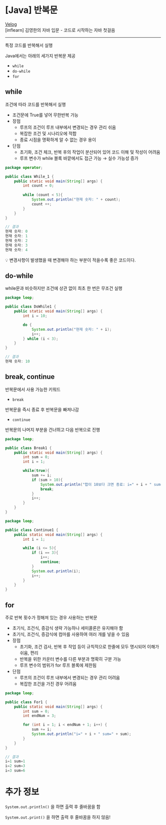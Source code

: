 # [Java] 반복문

[Velog](https://velog.io/@semoon/Java-%EB%B0%98%EB%B3%B5%EB%AC%B8)<br>
[inflearn] 김영한의 자바 입문 - 코드로 시작하는 자바 첫걸음

---

특정 코드를 반복해서 실행

Java에서는 아래의 세가지 반복문 제공

- `while`
- `do-while`
- `for`

## while

조건에 따라 코드를 반복해서 실행

- 조건문에 True를 넣어 무한반복 가능
- 장점
    - 루프의 조건이 루프 내부에서 변경되는 경우 관리 쉬움
    - 복잡한 조건 및 시나리오에 적합
    - 종료 시점을 명확하게 알 수 없는 경우 용이
- 단점
    - 초기화, 조건 체크, 반복 후의 작업이 분산되어 있어 코드 이해 및 작성이 어려움
    - 루프 변수가 while 블록 바깥에서도 접근 가능 → 실수 가능성 증가

```java
package operator;

public class While_1 {
    public static void main(String[] args) {
        int count = 0;
        
        while (count < 5){
            System.out.println("현재 숫자: " + count);
            count ++;
        }
    }
}
```

```java
// 결과
현재 숫자: 0
현재 숫자: 1
현재 숫자: 2
현재 숫자: 3
현재 숫자: 4
```

💡 변경사항이 발생했을 때 변경해야 하는 부분이 적을수록 좋은 코드이다.

## do-while

while문과 비슷하지만 조건에 상관 없이 최초 한 번은 무조건 실행

```java
package loop;

public class DoWhile1 {
    public static void main(String[] args) {
        int i = 10;

        do {
            System.out.println("현재 숫자: " + i);
            i++;
        } while (i < 3);
    }
}
```

```java
// 결과
현재 숫자: 10
```

## break, continue

반복문에서 사용 가능한 키워드

- `break`

반복문을 즉시 종료 후 반복문을 빠져나감

- `continue`

반복문의 나머지 부분을 건너뛰고 다음 반복으로 진행

```java
package loop;

public class Break1 {
    public static void main(String[] args) {
        int sum = 0;
        int i = 1;

        while(true){
            sum += i;
            if (sum > 10){
                System.out.println("합이 10보다 크면 종료: i=" + i + " sum=" + sum);
                break;
            }
            i++;
        }
    }
}
```

```java
package loop;

public class Continue1 {
    public static void main(String[] args) {
        int i = 1;

        while (i <= 5){
            if (i == 3){
                i++;
                continue;
            }
            System.out.println(i);
            i++;
        }
    }
}

```

## for

주로 반복 횟수가 정해져 있는 경우 사용하는 반복문

- 초기식, 조건식, 증감식 생략 가능하나 세미콜론은 유지해야 함
- 초기식, 조건식, 증감식에 컴마를 사용하여 여러 개를 넣을 수 있음
- 장점
    - 초기화, 조건 검사, 반복 후 작업 등이 규칙적으로 한줄에 모두 명시되어 이해가 쉬움, 편리
    - 반복을 위한 카운터 변수를 다른 부분과 명확히 구분 가능
    - 루프 변수의 범위가 for 루프 블록에 제한됨
- 단점
    - 루프의 조건이 루프 내부에서 변경되는 경우 관리 어려움
    - 복잡한 조건을 가진 경우 어려움

```java
package loop;

public class For1 {
    public static void main(String[] args) {
        int sum = 0;
        int endNum = 3;

        for (int i = 1; i < endNum + 1; i++) {
            sum += i;
            System.out.println("i=" + i + " sum=" + sum);
        }
    }
}
```

```java
// 결과
i=1 sum=1
i=2 sum=3
i=3 sum=6
```

# 추가 정보

`System.out.println()` 을 하면 출력 후 줄바꿈을 함

`System.out.print()` 을 하면 출력 후 줄바꿈을 하지 않음!
